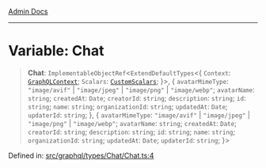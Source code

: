 [Admin Docs](/)

***

# Variable: Chat

> **Chat**: `ImplementableObjectRef`\<`ExtendDefaultTypes`\<\{ `Context`: [`GraphQLContext`](../../../../context/type-aliases/GraphQLContext.md); `Scalars`: [`CustomScalars`](../../../../scalars/type-aliases/CustomScalars.md); \}\>, \{ `avatarMimeType`: `"image/avif"` \| `"image/jpeg"` \| `"image/png"` \| `"image/webp"`; `avatarName`: `string`; `createdAt`: `Date`; `creatorId`: `string`; `description`: `string`; `id`: `string`; `name`: `string`; `organizationId`: `string`; `updatedAt`: `Date`; `updaterId`: `string`; \}, \{ `avatarMimeType`: `"image/avif"` \| `"image/jpeg"` \| `"image/png"` \| `"image/webp"`; `avatarName`: `string`; `createdAt`: `Date`; `creatorId`: `string`; `description`: `string`; `id`: `string`; `name`: `string`; `organizationId`: `string`; `updatedAt`: `Date`; `updaterId`: `string`; \}\>

Defined in: [src/graphql/types/Chat/Chat.ts:4](https://github.com/syedali237/talawa-api/blob/aa4e819f67def774740606c7a534dc013cdfe393/src/graphql/types/Chat/Chat.ts#L4)
